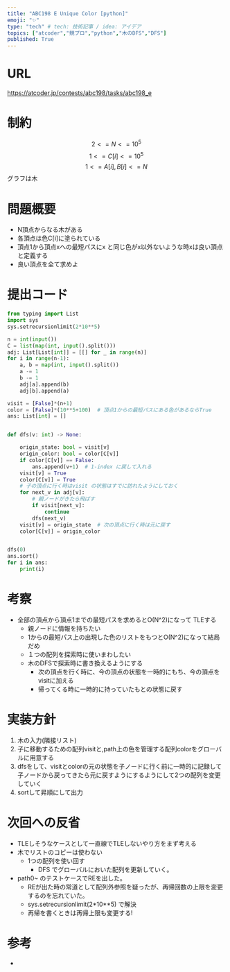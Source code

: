 ```yaml
---
title: "ABC198 E Unique Color [python]"
emoji: "✨"
type: "tech" # tech: 技術記事 / idea: アイデア
topics: ["atcoder","競プロ","python","木のDFS","DFS"]
published: True
---
```


# URL
https://atcoder.jp/contests/abc198/tasks/abc198_e

# 制約
$$2 <= N <= 10^{5}$$
$$ 1<= C[i]<= 10^{5} $$
$$1 <= A[i],B[i] <= N$$
グラフは木

# 問題概要
- N頂点からなる木がある
- 各頂点は色C[i]に塗られている
- 頂点1から頂点xへの最短パスにx と同じ色がx以外ないような時xは良い頂点と定義する
- 良い頂点を全て求めよ

# 提出コード
```python
from typing import List
import sys
sys.setrecursionlimit(2*10**5)

n = int(input())
C = list(map(int, input().split()))
adj: List[List[int]] = [[] for _ in range(n)]
for i in range(n-1):
    a, b = map(int, input().split())
    a -= 1
    b -= 1
    adj[a].append(b)
    adj[b].append(a)

visit = [False]*(n+1)
color = [False]*(10**5+100)  # 頂点1からの最短パスにある色があるならTrue
ans: List[int] = []


def dfs(v: int) -> None:

    origin_state: bool = visit[v]
    origin_color: bool = color[C[v]]
    if color[C[v]] == False:
        ans.append(v+1)  # 1-index に戻して入れる
    visit[v] = True
    color[C[v]] = True
    # 子の頂点に行く時はvisit の状態はすでに訪れたようにしておく
    for next_v in adj[v]:
        # 親ノードがきたら飛ばす
        if visit[next_v]:
            continue
        dfs(next_v)
    visit[v] = origin_state  # 次の頂点に行く時は元に戻す
    color[C[v]] = origin_color


dfs(0)
ans.sort()
for i in ans:
    print(i)

```

# 考察
- 全部の頂点から頂点1までの最短パスを求めるとO(N^2)になって TLEする
  - 親ノードに情報を持ちたい
  - 1からの最短パス上の出現した色のリストをもつとO(N^2)になって結局だめ
  - １つの配列を探索時に使いまわしたい
  - 木のDFSで探索時に書き換えるようにする
    - 次の頂点を行く時に、今の頂点の状態を一時的にもち、今の頂点をvisitに加える
    - 帰ってくる時に一時的に持っていたもとの状態に戻す

# 実装方針
1. 木の入力(隣接リスト)
2. 子に移動するための配列visitと,path上の色を管理する配列colorをグローバルに用意する
3. dfsをして、visitとcolorの元の状態を子ノードに行く前に一時的に記録して子ノードから戻ってきたら元に戻すようにするようにして2つの配列を変更していく
4. sortして昇順にして出力


# 次回への反省
- TLEしそうなケースとして一直線でTLEしないやり方をまず考える
- 木でリストのコピーは使わない
  - 1つの配列を使い回す
    - DFS でグローバルにおいた配列を更新していく。
- path0~ のテストケースでREを出した。
  - REが出た時の常道として配列外参照を疑ったが、再帰回数の上限を変更するのを忘れていた。
  - sys.setrecursionlimit(2*10**5) で解決
  - 再帰を書くときは再帰上限も変更する!
  

# 参考
- 